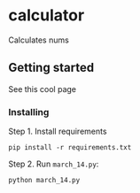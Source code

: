# calculator

Calculates nums

## Getting started
See this cool page

### Installing

Step 1. Install requirements
```buildoutcfg
pip install -r requirements.txt
```

Step 2. Run `march_14.py`:
```buildoutcfg
python march_14.py

```
